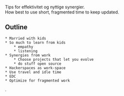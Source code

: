 Tips for effektivitet og nyttige synergier.  
How best to use short, fragmented time to keep updated.  

## Outline

	* Married with kids
	* So much to learn from kids
		* empathy
		* listening
	* Synergies from work
		* Choose projects that let you evolve
		* do stuff open source
	* Hackerspaces as work-space
	* Use travel and idle time
	* EDC
	* Optimize for fragmented work
.



